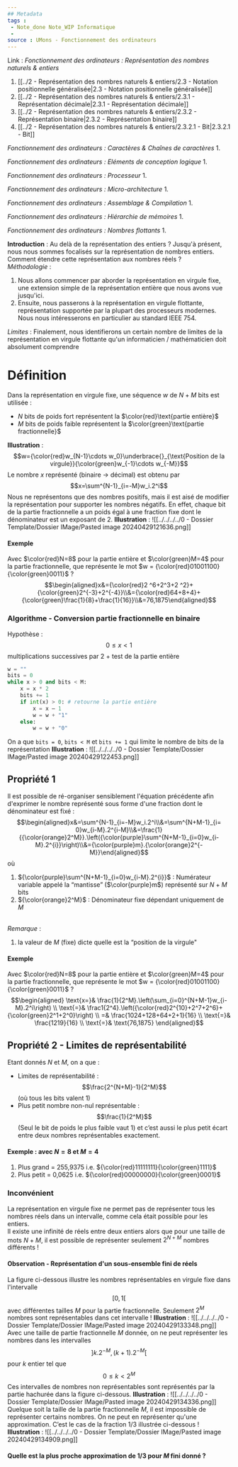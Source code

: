 ```yaml
---
## Metadata
tags : 
 - Note_done Note_WIP Informatique
 - 
source : UMons - Fonctionnement des ordinateurs
---
```


Link :
_Fonctionnement des ordinateurs : Représentation des nombres naturels & entiers_
1. [[../2 - Représentation des nombres naturels & entiers/2.3 - Notation positionnelle généralisée|2.3 - Notation positionnelle généralisée]]
2. [[../2 - Représentation des nombres naturels & entiers/2.3.1 - Représentation décimale|2.3.1 - Représentation décimale]]
3. [[../2 - Représentation des nombres naturels & entiers/2.3.2 - Représentation binaire|2.3.2 - Représentation binaire]]
4. [[../2 - Représentation des nombres naturels & entiers/2.3.2.1 - Bit|2.3.2.1 - Bit]]

_Fonctionnement des ordinateurs : Caractères & Chaînes de caractères_
1.

_Fonctionnement des ordinateurs : Eléments de conception logique_
1.

_Fonctionnement des ordinateurs : Processeur_
1.

_Fonctionnement des ordinateurs : Micro-architecture_
1.

_Fonctionnement des ordinateurs : Assemblage & Compilation_
1.

_Fonctionnement des ordinateurs : Hiérarchie de mémoires_
1.

_Fonctionnement des ordinateurs : Nombres flottants_
1.

**Introduction** : Au delà de la représentation des entiers ? 
Jusqu'à présent, nous nous sommes focalisés sur la représentation de nombres entiers. Comment étendre cette représentation aux nombres réels ? 
\
_Méthodologie_ : 
1. Nous allons commencer par aborder la représentation en virgule fixe, une extension simple de la représentation entière que nous avons vue jusqu'ici. 
2. Ensuite, nous passerons à la représentation en virgule flottante, représentation supportée par la plupart des processeurs modernes. Nous nous intéresserons en particulier au standard IEEE 754. 

_Limites_ :
Finalement, nous identifierons un certain nombre de limites de la représentation en virgule flottante qu'un informaticien / mathématicien doit absolument comprendre

# Définition
Dans la représentation en virgule fixe, une séquence $w$ de $N+M$ bits est utilisée :
- $N$ bits de poids fort représentent la $\color{red}\text{partie entière}$ 
- $M$ bits de poids faible représentent la $\color{green}\text{partie fractionnelle}$ 

**Illustration** : $$w={\color{red}w_{N-1}\cdots w_0}\underbrace{}_{\text{Position de la virgule}}{\color{green}w_{-1}\cdots w_{-M}}$$
Le nombre $x$ représenté (binaire $\to$ décimal) est obtenu par $$x=\sum^{N-1}_{i=-M}w_i.2^i$$ Nous ne représentons que des nombres positifs, mais il est aisé de modifier la représentation pour supporter les nombres négatifs. En effet, chaque bit de la partie fractionnelle a un poids égal à une fraction fixe dont le dénominateur est un exposant de 2.
**Illustration** : ![[../../../../0 - Dossier Template/Dossier IMage/Pasted image 20240429121636.png]]
#### Exemple
Avec $\color{red}N=8$ pour la partie entière et $\color{green}M=4$ pour la partie fractionnelle, que représente le mot $w = {\color{red}01001100}{\color{green}0011}$ ? $$\begin{aligned}x&={\color{red}2 ^6+2^3+2 ^2}+{\color{green}2^{-3}+2^{-4}}\\&={\color{red}64+8+4}+{\color{green}\frac{1}{8}+\frac{1}{16}}\\&=76,1875\end{aligned}$$
### Algorithme - Conversion partie fractionnelle en binaire
Hypothèse : $$0\le x < 1$$multiplications successives par 2 + test de la partie entière
```python
w = "" 
bits = 0 
while x > 0 and bits < M: 
	x = x * 2 
	bits += 1 
	if int(x) > 0: # retourne la partie entière
		x = x – 1 
		w = w + "1" 
	else: 
		w = w + "0"
```
On a que `bits = 0`, `bits < M` et `bits += 1` qui limite le nombre de bits de la représentation
**Illustration** : ![[../../../../0 - Dossier Template/Dossier IMage/Pasted image 20240429122453.png]]
## Propriété 1
Il est possible de ré-organiser sensiblement l'équation précédente afin d'exprimer le nombre représenté sous forme d'une fraction dont le dénominateur est fixé : $$\begin{aligned}x&=\sum^{N-1}_{i=-M}w_i.2^i\\&=\sum^{N+M-1}_{i= 0}w_{i-M}.2^{i-M}\\&=\frac{1}{{\color{orange}2^M}}.\left({\color{purple}\sum^{N+M-1}_{i=0}w_{i-M}.2^{i}}\right)\\&={\color{purple}m}.{\color{orange}2^{-M}}\end{aligned}$$ où
1. ${\color{purple}\sum^{N+M-1}_{i=0}w_{i-M}.2^{i}}$ : Numérateur variable appelé la “mantisse” ($\color{purple}m$) représenté sur $N+M$ bits
2. ${\color{orange}2^M}$ : Dénominateur fixe dépendant uniquement de $M$ 

\
_Remarque_ :
1. la valeur de $M$ (fixe) dicte quelle est la “position de la virgule"

#### Exemple
Avec $\color{red}N=8$ pour la partie entière et $\color{green}M=4$ pour la partie fractionnelle, que représente le mot $w = {\color{red}01001100}{\color{green}0011}$ ? $$\begin{aligned}
\text{x=}& \frac{1}{2^M}.\left(\sum_{i=0}^{N+M-1}w_{i-M}.2^i\right)  \\
\text{=}& \frac1{2^4}.\left({\color{red}2^{10}+2^7+2^6}+{\color{green}2^1+2^0}\right)  \\
=& \frac{1024+128+64+2+1}{16}  \\
\text{=}& \frac{1219}{16}  \\
\text{=}& \text{76,1875} 
\end{aligned}$$
## Propriété 2 - Limites de représentabilité
Etant donnés $N$ et $M$, on a que :
- Limites de représentabilité : $$\frac{2^{N+M}-1}{2^M}$$ (où tous les bits valent 1)
- Plus petit nombre non-nul représentable : $$\frac{1}{2^M}$$ (Seul le bit de poids le plus faible vaut 1) et c’est aussi le plus petit écart entre deux nombres représentables exactement.

#### Exemple : avec $N=8$ et $M=4$ 
1. Plus grand = 255,9375 i.e. ${\color{red}11111111}{\color{green}1111}$ 
2. Plus petit = 0,0625 i.e. ${\color{red}00000000}{\color{green}0001}$ 

### Inconvénient 
La représentation en virgule fixe ne permet pas de représenter tous les nombres réels dans un intervalle, comme cela était possible pour les entiers.
\
Il existe une infinité de réels entre deux entiers alors que pour une taille de mots $N+M$, il est possible de représenter seulement $2^{N+M}$ nombres différents !
#### Observation - Représentation d'un sous-ensemble fini de réels 
La figure ci-dessous illustre les nombres représentables en virgule fixe dans l'intervalle $$[0, 1[$$ avec différentes tailles $M$ pour la partie fractionnelle. Seulement $2^M$ nombres sont représentables dans cet intervalle !
**Illustration** : ![[../../../../0 - Dossier Template/Dossier IMage/Pasted image 20240429133348.png]]
Avec une taille de partie fractionnelle $M$ donnée, on ne peut représenter les nombres dans les intervalles $$] k.2^{-M}, (k+1).2^{-M} [$$ pour $k$ entier tel que $$0 ≤ k < 2^M$$ Ces intervalles de nombres non représentables sont représentés par la partie hachurée dans la figure ci-dessous.
**Illustration** : ![[../../../../0 - Dossier Template/Dossier IMage/Pasted image 20240429134336.png]]
Quelque soit la taille de la partie fractionnelle $M$, il est impossible de représenter certains nombres. On ne peut en représenter qu'une approximation. C’est le cas de la fraction $1/3$ illustrée ci-dessous !
**Illustration** : ![[../../../../0 - Dossier Template/Dossier IMage/Pasted image 20240429134909.png]]
#### Quelle est la plus proche approximation de $1/3$ pour $M$ fini donné ?
